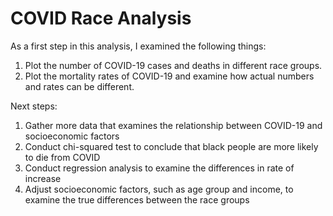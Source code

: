 # COVID Race Analysis

As a first step in this analysis, I examined the following things:
1. Plot the number of COVID-19 cases and deaths in different race groups.
2. Plot the mortality rates of COVID-19 and examine how actual numbers and rates can be different.

Next steps:
1. Gather more data that examines the relationship between COVID-19 and socioeconomic factors
2. Conduct chi-squared test to conclude that black people are more likely to die from COVID
3. Conduct regression analysis to examine the differences in rate of increase
4. Adjust socioeconomic factors, such as age group and income, to examine the true differences between the race groups
